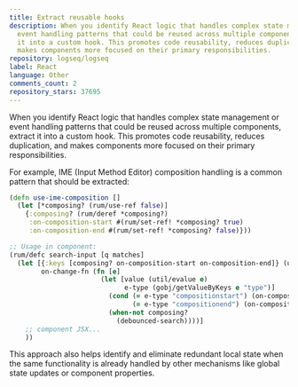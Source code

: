```yaml
---
title: Extract reusable hooks
description: When you identify React logic that handles complex state management or
  event handling patterns that could be reused across multiple components, extract
  it into a custom hook. This promotes code reusability, reduces duplication, and
  makes components more focused on their primary responsibilities.
repository: logseq/logseq
label: React
language: Other
comments_count: 2
repository_stars: 37695
---
```


When you identify React logic that handles complex state management or event handling patterns that could be reused across multiple components, extract it into a custom hook. This promotes code reusability, reduces duplication, and makes components more focused on their primary responsibilities.

For example, IME (Input Method Editor) composition handling is a common pattern that should be extracted:

```clojure
(defn use-ime-composition []
  (let [*composing? (rum/use-ref false)]
    {:composing? (rum/deref *composing?)
     :on-composition-start #(rum/set-ref! *composing? true)
     :on-composition-end #(rum/set-ref! *composing? false)}))

;; Usage in component:
(rum/defc search-input [q matches]
  (let [{:keys [composing? on-composition-start on-composition-end]} (use-ime-composition)
        on-change-fn (fn [e]
                       (let [value (util/evalue e)
                             e-type (gobj/getValueByKeys e "type")]
                         (cond (= e-type "compositionstart") (on-composition-start)
                               (= e-type "compositionend") (on-composition-end))
                         (when-not composing?
                           (debounced-search))))]
    ;; component JSX...
    ))
```

This approach also helps identify and eliminate redundant local state when the same functionality is already handled by other mechanisms like global state updates or component properties.